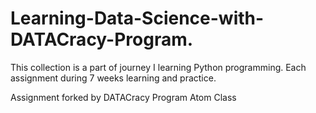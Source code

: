 # Learning-Data-Science-with-DATACracy-Program.

This collection is a part of journey I learning Python programming. Each assignment during 7 weeks learning and practice.

Assignment forked by DATACracy Program Atom Class
